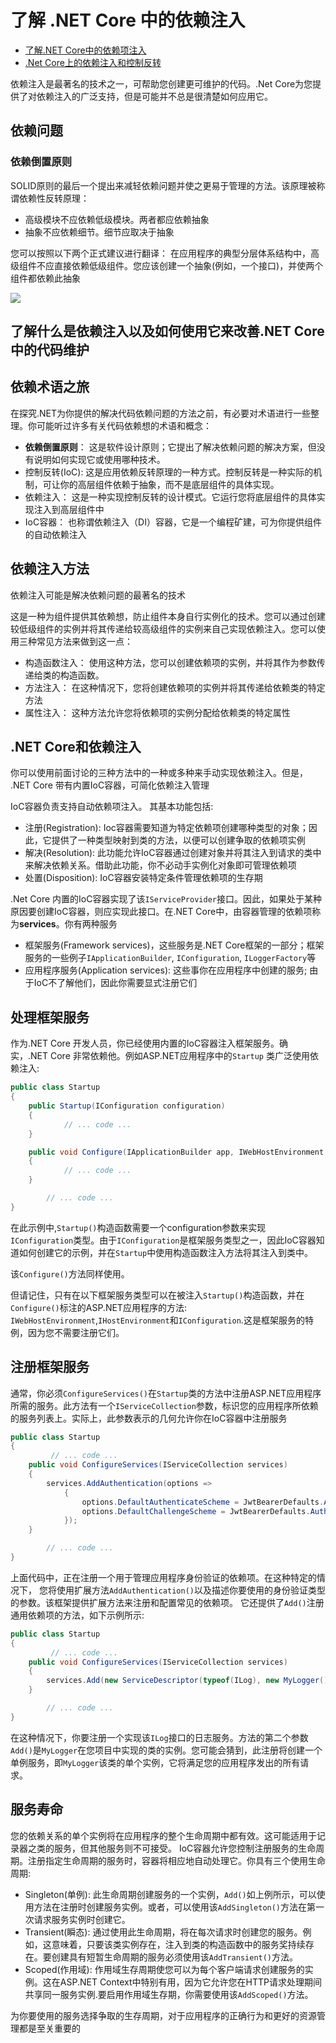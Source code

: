 ﻿# 了解 .NET Core 中的依赖注入

- [了解.NET Core中的依赖项注入](https://auth0.com/blog/dependency-injection-in-dotnet-core/)
- [.Net Core上的依赖注入和控制反转](https://medium.com/@alexalvess/dependency-injection-and-inversion-of-control-on-net-core-3136fe98b72)

依赖注入是最著名的技术之一，可帮助您创建更可维护的代码。.Net Core为您提供了对依赖注入的广泛支持，但是可能并不总是很清楚如何应用它。

## 依赖问题

### 依赖倒置原则
SOLID原则的最后一个提出来减轻依赖问题并使之更易于管理的方法。该原理被称谓依赖性反转原理：

* 高级模块不应依赖低级模块。两者都应依赖抽象
* 抽象不应依赖细节。细节应取决于抽象

您可以按照以下两个正式建议进行翻译：
在应用程序的典型分层体系结构中，高级组件不应直接依赖低级组件。您应该创建一个抽象(例如，一个接口)，并使两个组件都依赖此抽象

![](https://cdn.auth0.com/blog/dependency-injection/dependency-inversion-diagram.png)


## 了解什么是依赖注入以及如何使用它来改善.NET Core中的代码维护

## 依赖术语之旅
在探究.NET为你提供的解决代码依赖问题的方法之前，有必要对术语进行一些整理。你可能听过许多有关代码依赖想的术语和概念：
* **依赖倒置原则**： 这是软件设计原则；它提出了解决依赖问题的解决方案，但没有说明如何实现它或使用哪种技术。
* 控制反转(IoC): 这是应用依赖反转原理的一种方式。控制反转是一种实际的机制，可让你的高层组件依赖于抽象，而不是底层组件的具体实现。
* 依赖注入： 这是一种实现控制反转的设计模式。它运行您将底层组件的具体实现注入到高层组件中
* IoC容器： 也称谓依赖注入（DI）容器，它是一个编程矿建，可为你提供组件的自动依赖注入

## 依赖注入方法
依赖注入可能是解决依赖问题的最著名的技术

这是一种为组件提供其依赖想，防止组件本身自行实例化的技术。您可以通过创建较低级组件的实例并将其传递给较高级组件的实例来自己实现依赖注入。您可以使用三种常见方法来做到这一点：

* 构造函数注入： 使用这种方法，您可以创建依赖项的实例，并将其作为参数传递给类的构造函数。
* 方法注入： 在这种情况下，您将创建依赖项的实例并将其传递给依赖类的特定方法
* 属性注入： 这种方法允许您将依赖项的实例分配给依赖类的特定属性

## .NET Core和依赖注入
你可以使用前面讨论的三种方法中的一种或多种来手动实现依赖注入。但是， .NET Core 带有内置IoC容器，可简化依赖注入管理

IoC容器负责支持自动依赖项注入。 其基本功能包括:

* 注册(Registration): Ioc容器需要知道为特定依赖项创建哪种类型的对象；因此，它提供了一种类型映射到类的方法，以便可以创建争取的依赖项实例
* 解决(Resolution): 此功能允许IoC容器通过创建对象并将其注入到请求的类中来解决依赖关系。借助此功能，你不必动手实例化对象即可管理依赖项
* 处置(Disposition): IoC容器安装特定条件管理依赖项的生存期

.Net Core 内置的IoC容器实现了该`IServiceProvider`接口。因此，如果处于某种原因要创建IoC容器，则应实现此接口。在.NET Core中，由容器管理的依赖项称为**services**。你有两种服务

* 框架服务(Framework services)，这些服务是.NET Core框架的一部分；框架服务的一些例子`IApplicationBuilder`, `IConfiguration`, `ILoggerFactory`等
* 应用程序服务(Application services): 这些事你在应用程序中创建的服务; 由于IoC不了解他们，因此你需要显式注册它们

## 处理框架服务
作为.NET Core 开发人员，你已经使用内置的IoC容器注入框架服务。确实，.NET Core 非常依赖他。例如ASP.NET应用程序中的`Startup` 类广泛使用依赖注入:

```c#
public class Startup
{
    public Startup(IConfiguration configuration)
    {
            // ... code ...
    }

    public void Configure(IApplicationBuilder app, IWebHostEnvironment env)
    {
            // ... code ...
    }

        // ... code ...
}
```

在此示例中,`Startup()`构造函数需要一个configuration参数来实现`IConfiguration`类型。由于`IConfiguration`是框架服务类型之一，因此IoC容器知道如何创建它的示例，并在`Startup`中使用构造函数注入方法将其注入到类中。

该`Configure()`方法同样使用。

但请记住，只有在以下框架服务类型可以在被注入`Startup()`构造函数，并在`Configure()`标注的ASP.NET应用程序的方法: `IWebHostEnvironment`,`IHostEnvironment`和`IConfiguration`.这是框架服务的特例，因为您不需要注册它们。

## 注册框架服务
通常，你必须`ConfigureServices()`在`Startup`类的方法中注册ASP.NET应用程序所需的服务。此方法有一个`IServiceCollection`参数，标识您的应用程序所依赖的服务列表上。实际上，此参数表示的几何允许你在IoC容器中注册服务

```C#
public class Startup
{
         // ... code ...
    public void ConfigureServices(IServiceCollection services)
    {
        services.AddAuthentication(options =>
            {
                options.DefaultAuthenticateScheme = JwtBearerDefaults.AuthenticationScheme;
                options.DefaultChallengeScheme = JwtBearerDefaults.AuthenticationScheme;
            });
    }

        // ... code ...
}
```

上面代码中，正在注册一个用于管理应用程序身份验证的依赖项。在这种特定的情况下， 您将使用扩展方法`AddAuthentication()`以及描述你要使用的身份验证类型的参数。该框架提供扩展方法来注册和配置常见的依赖项。
它还提供了`Add()`注册通用依赖项的方法，如下示例所示:

```C#
public class Startup
{
         // ... code ...
    public void ConfigureServices(IServiceCollection services)
    {
        services.Add(new ServiceDescriptor(typeof(ILog), new MyLogger()));  
    }

        // ... code ...
}
```
在这种情况下，你要注册一个实现该`ILog`接口的日志服务。方法的第二个参数`Add()`是`MyLogger`在您项目中实现的类的实例。您可能会猜到，此注册将创建一个单例服务，即`MyLogger`该类的单个实例，它将满足您的应用程序发出的所有请求。


## 服务寿命
您的依赖关系的单个实例将在应用程序的整个生命周期中都有效。这可能适用于记录器之类的服务，但其他服务则不可接受。
IoC容器允许您控制注册服务的生命周期。注册指定生命周期的服务时，容器将相应地自动处理它。你具有三个使用生命周期:

* Singleton(单例): 此生命周期创建服务的一个实例，`Add()`如上例所示，可以使用方法在注册时创建服务实例。或者，可以使用该`AddSingleton()`方法在第一次请求服务实例时创建它。
* Transient(瞬态): 通过使用此生命周期，将在每次请求时创建您的服务。例如，这意味着，只要该类实例存在，注入到类的构造函数中的服务奖持续存在。要创建具有短暂生命周期的服务必须使用该`AddTransient()`方法。
* Scoped(作用域): 作用域生存周期使您可以为每个客户端请求创建服务的实例。这在ASP.NET Context中特别有用，因为它允许您在HTTP请求处理期间共享同一服务实例.要启用作用域生存期，你需要使用该`AddScoped()`方法。

为你要使用的服务选择争取的生存周期，对于应用程序的正确行为和更好的资源管理都是至关重要的

##